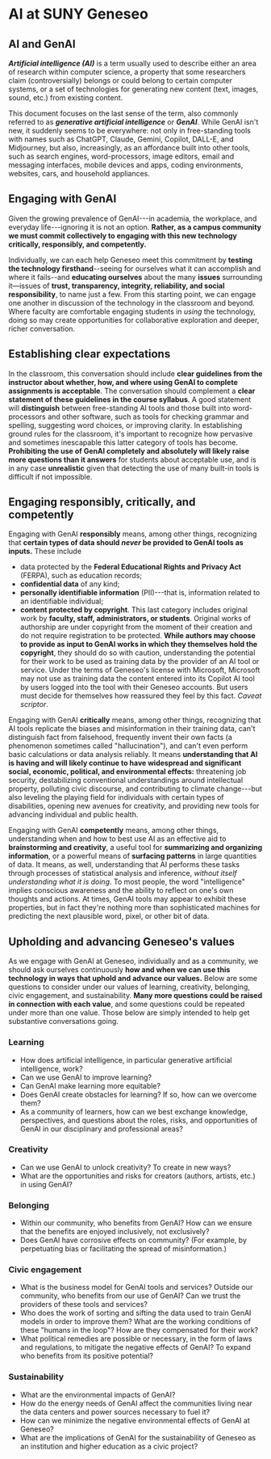 # AI at SUNY Geneseo

## AI and GenAI

***Artificial intelligence (AI)*** is a term usually used to describe either an area of research within computer science, a property that some researchers claim (controversially) belongs or could belong to certain computer systems, or a set of technologies for generating new content (text, images, sound, etc.) from existing content.

This document focuses on the last sense of the term, also commonly referred to as ***generative artificial intelligence*** or ***GenAI***. While GenAI isn't new, it suddenly seems to be everywhere: not only in free-standing tools with names such as ChatGPT, Claude, Gemini, Copilot, DALL-E, and Midjourney, but also, increasingly, as an affordance built into other tools, such as search engines, word-processors, image editors, email and messaging interfaces, mobile devices and apps, coding environments, websites, cars, and household appliances.

## Engaging with GenAI

Given the growing prevalence of GenAI---in academia, the workplace, and everyday life---ignoring it is not an option. **Rather, as a campus community we must commit collectively to engaging with this new technology critically, responsibly, and competently.**

Individually, we can each help Geneseo meet this commitment by **testing the technology firsthand**--seeing for ourselves what it can accomplish and where it fails--and **educating ourselves** about the many **issues** surrounding it&mdash;issues of **trust, transparency, integrity, reliability, and social responsibility**, to name just a few. From this starting point, we can engage one another in discussion of the technology in the classroom and beyond. Where faculty are comfortable engaging students in *using* the technology, doing so may create opportunities for collaborative exploration and deeper, richer conversation.

## Establishing clear expectations

In the classroom, this conversation should include **clear guidelines from the instructor about whether, how, and where using GenAI to complete assignments is acceptable**. The conversation should complement a **clear statement of these guidelines in the course syllabus**. A good statement will **distinguish** between free-standing AI tools and those built into word-processors and other software, such as tools for checking grammar and spelling, suggesting word choices, or improving clarity. In establishing ground rules for the classroom, it's important to recognize how pervasive and sometimes inescapable this latter category of tools has become. **Prohibiting the use of GenAI completely and absolutely will likely raise more questions than it answers** for students about acceptable use, and is in any case **unrealistic** given that detecting the use of many built-in tools is difficult if not impossible.

## Engaging responsibly, critically, and competently

Engaging with GenAI **responsibly** means, among other things, recognizing that **certain types of data should *never* be provided to GenAI tools as inputs.** These include

-   data protected by the **Federal Educational Rights and Privacy Act** (FERPA), such as education records;
-   **confidential data** of any kind;
-   **personally identifiable information** (PII)---that is, information related to an identifiable individual;
-   **content protected by copyright**. This last category includes original work by **faculty, staff, administrators, or students**. Original works of authorship are under copyright from the moment of their creation and do not require registration to be protected. **While authors may choose to provide as input to GenAI works in which they themselves hold the copyright**, they should do so with caution, understanding the potential for their work to be used as training data by the provider of an AI tool or service. Under the terms of Geneseo's license with Microsoft, Microsoft may not use as training data the content entered into its Copilot AI tool by users logged into the tool with their Geneseo accounts. But users must decide for themselves how reassured they feel by this fact. *Caveat scriptor*.

Engaging with GenAI **critically** means, among other things, recognizing that AI tools replicate the biases and misinformation in their training data, can't distinguish fact from falsehood, frequently invent their own facts (a phenomenon sometimes called "hallucination"), and can't even perform basic calculations or data analysis reliably. It means **understanding that AI is having and will likely continue to have widespread and significant social, economic, political, and environmental effects:** threatening job security, destabilizing conventional understandings around intellectual property, polluting civic discourse, and contributing to climate change---but also leveling the playing field for individuals with certain types of disabilities, opening new avenues for creativity, and providing new tools for advancing individual and public health.

Engaging with GenAI **competently** means, among other things, understanding when and how to best use AI as an effective aid to **brainstorming and creativity**, a useful tool for **summarizing and organizing information**, or a powerful means of **surfacing patterns** in large quantities of data. It means, as well, understanding that AI performs these tasks through processes of statistical analysis and inference, *without itself understanding what it is doing*. To most people, the word "intelligence" implies conscious awareness and the ability to reflect on one's own thoughts and actions. At times, GenAI tools may appear to exhibit these properties, but in fact they're nothing more than sophisticated machines for predicting the next plausible word, pixel, or other bit of data.

## Upholding and advancing Geneseo's values

As we engage with GenAI at Geneseo, individually and as a community, we should ask ourselves continuously **how and when we can use this technology in ways that uphold and advance our values.** Below are some questions to consider under our values of learning, creativity, belonging, civic engagement, and sustainability. **Many more questions could be raised in connection with each value**, and some questions could be repeated under more than one value. Those below are simply intended to help get substantive conversations going.

### Learning

-   How does artificial intelligence, in particular generative artificial intelligence, work?
-   Can we use GenAI to improve learning?
-   Can GenAI make learning more equitable?
-   Does GenAI create obstacles for learning? If so, how can we overcome them?
-   As a community of learners, how can we best exchange knowledge, perspectives, and questions about the roles, risks, and opportunities of GenAI in our disciplinary and professional areas?

### Creativity

-   Can we use GenAI to unlock creativity? To create in new ways?
-   What are the opportunities and risks for creators (authors, artists, etc.) in using GenAI?

### Belonging

-   Within our community, who benefits from GenAI? How can we ensure that the benefits are enjoyed inclusively, not exclusively?
-   Does GenAI have corrosive effects on community? (For example, by perpetuating bias or facilitating the spread of misinformation.)

### Civic engagement

-   What is the business model for GenAI tools and services? Outside our community, who benefits from our use of GenAI? Can we trust the providers of these tools and services?
-   Who does the work of sorting and sifting the data used to train GenAI models in order to improve them? What are the working conditions of these "humans in the loop"? How are they compensated for their work?
-   What political remedies are possible or necessary, in the form of laws and regulations, to mitigate the negative effects of GenAI? To expand who benefits from its positive potential?

### Sustainability

-   What are the environmental impacts of GenAI?
-   How do the energy needs of GenAI affect the communities living near the data centers and power sources necessary to fuel it?
-   How can we minimize the negative environmental effects of GenAI at Geneseo?
-   What are the implications of GenAI for the sustainability of Geneseo as an institution and higher education as a civic project?